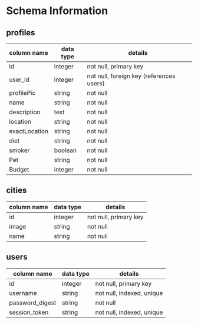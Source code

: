 # Schema Information

## profiles
column name  | data type | details
-------------|-----------|-----------------------
id           | integer   | not null, primary key
user_id      | integer   | not null, foreign key (references users)
profilePic   | string    | not null
name         | string    | not null
description  | text      | not null
location     | string    | not null
exactLocation| string    | not null
diet         | string    | not null
smoker       | boolean   | not null
Pet          | string    | not null
Budget       | integer   | not null

## cities
column name | data type | details
------------|-----------|-----------------------
id          | integer   | not null, primary key
image       | string    | not null
name        | string    | not null

## users
column name     | data type | details
----------------|-----------|-----------------------
id              | integer   | not null, primary key
username        | string    | not null, indexed, unique
password_digest | string    | not null
session_token   | string    | not null, indexed, unique

